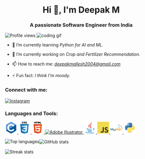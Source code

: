<h1 align="center">Hi 👋, I'm Deepak M</h1>
<h3 align="center">A passionate Software Engineer from India</h3>

<img align="right" width="400" src="https://media4.giphy.com/media/v1.Y2lkPTc5MGI3NjExeDBjY2hxYW5kMHRkcjd1b2U5cDI1aTg0bDFhNWV0MjhucmE0bW1rYyZlcD12MV9pbnRlcm5hbF9naWZfYnlfaWQmY3Q9Zw/qgQUggAC3Pfv687qPC/giphy.gif" alt="coding gif">

<p align="left">
  <img src="https://komarev.com/ghpvc/?username=deepakmallesh&label=Profile%20views&color=0e75b6&style=flat" alt="Profile views" />
</p>

- 🌱 I’m currently learning *Python for AI and ML.*

- 🔭 I’m currently working on *Crop and Fertilizer Recommendation.*

- 📫 How to reach me: *deepakmallesh2004@gmail.com*

- ⚡ Fun fact: *I think I'm moody.*

<h3 align="left">Connect with me:</h3>
<p align="left">
  <a href="https://instagram.com/.deep_uhh." target="_blank">
    <img align="center" src="https://raw.githubusercontent.com/rahuldkjain/github-profile-readme-generator/master/src/images/icons/Social/instagram.svg" alt="Instagram" height="30" width="40" />
  </a>
</p>

<h3 align="left">Languages and Tools:</h3>
<p align="left">
  <a href="https://www.cprogramming.com/" target="_blank" rel="noreferrer">
    <img src="https://raw.githubusercontent.com/devicons/devicon/master/icons/c/c-original.svg" alt="C language" width="40" height="40"/>
  </a>
  <a href="https://www.w3schools.com/css/" target="_blank" rel="noreferrer">
    <img src="https://raw.githubusercontent.com/devicons/devicon/master/icons/css3/css3-original-wordmark.svg" alt="CSS3" width="40" height="40"/>
  </a>
  <a href="https://www.w3.org/html/" target="_blank" rel="noreferrer">
    <img src="https://raw.githubusercontent.com/devicons/devicon/master/icons/html5/html5-original-wordmark.svg" alt="HTML5" width="40" height="40"/>
  </a>
  <a href="https://www.adobe.com/in/products/illustrator.html" target="_blank" rel="noreferrer">
    <img src="https://www.vectorlogo.zone/logos/adobe_illustrator/adobe_illustrator-icon.svg" alt="Adobe Illustrator" width="40" height="40"/>
  </a>
  <a href="https://www.java.com" target="_blank" rel="noreferrer">
    <img src="https://raw.githubusercontent.com/devicons/devicon/master/icons/java/java-original.svg" alt="Java" width="40" height="40"/>
  </a>
  <a href="https://developer.mozilla.org/en-US/docs/Web/JavaScript" target="_blank" rel="noreferrer">
    <img src="https://raw.githubusercontent.com/devicons/devicon/master/icons/javascript/javascript-original.svg" alt="JavaScript" width="40" height="40"/>
  </a>
  <a href="https://www.mysql.com/" target="_blank" rel="noreferrer">
    <img src="https://raw.githubusercontent.com/devicons/devicon/master/icons/mysql/mysql-original-wordmark.svg" alt="MySQL" width="40" height="40"/>
  </a>
  <a href="https://www.python.org" target="_blank" rel="noreferrer">
    <img src="https://raw.githubusercontent.com/devicons/devicon/master/icons/python/python-original.svg" alt="Python" width="40" height="40"/>
  </a>
</p>

<!-- Fix: GitHub Stats -->
<p>
  <img align="left" src="https://github-readme-stats.vercel.app/api/top-langs/?username=deepakmallesh&layout=compact&theme=tokyonight&langs_count=6&cache_seconds=3600" alt="Top languages" />
</p>
<p>
  <img align="center" src="https://github-readme-stats.vercel.app/api?username=deepakmallesh&show_icons=true&theme=tokyonight&locale=en&cache_seconds=3600" alt="GitHub stats" />
</p>
<p>
  <img align="center" src="https://github-readme-streak-stats.herokuapp.com/?user=deepakmallesh&theme=tokyonight" alt="Streak stats" />
</p>
